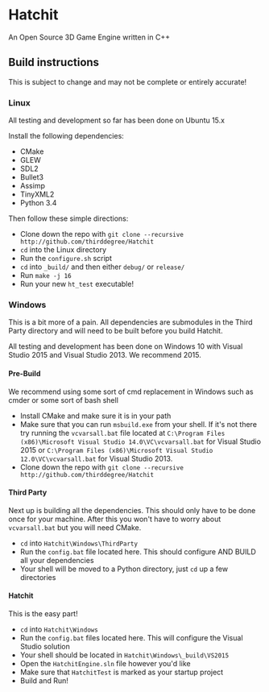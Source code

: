 # Hatchit
An Open Source 3D Game Engine written in C++

## Build instructions

This is subject to change and may not be complete or entirely accurate!

### Linux

All testing and development so far has been done on Ubuntu 15.x

Install the following dependencies:
* CMake
* GLEW
* SDL2
* Bullet3
* Assimp
* TinyXML2
* Python 3.4

Then follow these simple directions:
* Clone down the repo with `git clone --recursive http://github.com/thirddegree/Hatchit`
* `cd` into the Linux directory
* Run the `configure.sh` script
* `cd` into `_build/` and then either `debug/` or `release/`
* Run `make -j 16`
* Run your new `ht_test` executable!

### Windows

This is a bit more of a pain. All dependencies are submodules in the Third Party
directory and will need to be built before you build Hatchit.

All testing and development has been done on Windows 10 with Visual Studio 2015
and Visual Studio 2013. We recommend 2015.

#### Pre-Build
We recommend using some sort of cmd replacement in Windows such as cmder or some sort of bash shell
* Install CMake and make sure it is in your path
* Make sure that you can run `msbuild.exe` from your shell. If it's not there try running the `vcvarsall.bat` file located at `C:\Program Files (x86)\Microsoft Visual Studio 14.0\VC\vcvarsall.bat` for Visual Studio 2015 or `C:\Program Files (x86)\Microsoft Visual Studio 12.0\VC\vcvarsall.bat` for Visual Studio 2013.
* Clone down the repo with `git clone --recursive http://github.com/thirddegree/Hatchit`

#### Third Party
Next up is building all the dependencies. This should only have to be done once for your machine. After this you won't have to worry about `vcvarsall.bat` but you will need CMake.

* `cd` into `Hatchit\Windows\ThirdParty`
* Run the `config.bat` file located here. This should configure AND BUILD all your dependencies
* Your shell will be moved to a Python directory, just `cd` up a few directories

#### Hatchit
This is the easy part!

* `cd` into `Hatchit\Windows`
* Run the `config.bat` files located here. This will configure the Visual Studio solution
* Your shell should be located in `Hatchit\Windows\_build\VS2015`
* Open the `HatchitEngine.sln` file however you'd like
* Make sure that `HatchitTest` is marked as your startup project
* Build and Run!
